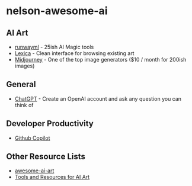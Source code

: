 # nelson-awesome-ai

## AI Art 
- [runwayml](https://runwayml.com/) - 25ish AI Magic tools
- [Lexica](https://lexica.art/) - Clean interface for browsing existing art 
- [Midjourney](https://midjourney.com/showcase/recent/) - One of the top image generators ($10 / month for 200ish images)

## General
- [ChatGPT](https://chat.openai.com/auth/login) - Create an OpenAI account and ask any question you can think of

## Developer Productivity
- [Github Copilot](https://github.com/features/copilot)

## Other Resource Lists
- [awesome-ai-art](https://github.com/jonathandinu/awesome-ai-art)
- [Tools and Resources for AI Art](https://pharmapsychotic.com/tools.html)

